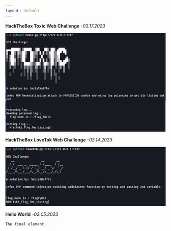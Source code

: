 ```yaml
---
layout: default
---
```


**HackTheBox Toxic Web Challenge**  *-03.17.2023*

![Toxic](https://raw.githubusercontent.com/serialwaffle/serialwaffle.github.io/main/assets/img/Toxic_SOL.png)

**HackTheBox LoveTok Web Challenge**  *-03.14.2023*

![LoveTok](https://raw.githubusercontent.com/serialwaffle/serialwaffle.github.io/main/assets/img/LOVETOK_SOL.png)



**Hello World**  *-02.05.2023*


```
The final element.
```
